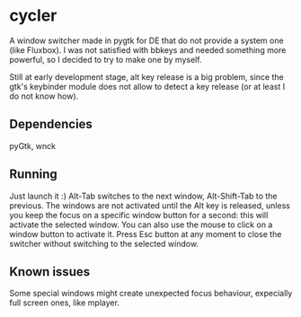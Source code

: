 cycler
======

A window switcher made in pygtk for DE that do not provide a system one (like
Fluxbox). I was not satisfied with bbkeys and needed something more powerful,
so I decided to try to make one by myself.

Still at early development stage, alt key release is a big problem, since the
gtk's keybinder module does not allow to detect a key release (or at least I
do not know how).

Dependencies
------------

pyGtk, wnck


Running
-------

Just launch it :)
Alt-Tab switches to the next window, Alt-Shift-Tab to the previous.
The windows are not activated until the Alt key is released, unless you keep
the focus on a specific window button for a second: this will activate the
selected window.
You can also use the mouse to click on a window button to activate it.
Press Esc button at any moment to close the switcher without switching to the
selected window.


Known issues
------------

Some special windows might create unexpected focus behaviour, expecially full
screen ones, like mplayer.